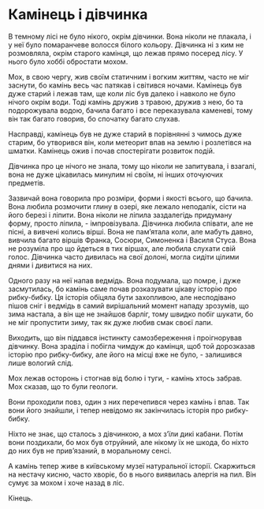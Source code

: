 # Камінець і дівчинка

В темному лісі не було нікого, окрім дівчинки. 
Вона ніколи не плакала, і у неї було помаранчеве волосся білого кольору. 
Дівчинка ні з ким не розмовляла, окрім старого камінця, що лежав прямо посеред лісу.
У нього було хоббі обростати мохом.

Мох, в свою чергу, жив своїм статичним і вогким життям, часто не міг заснути, бо камінь весь час патякав і світився ночами.
Камінець був дуже старий і лежав там, ще коли ліс був далеко і навколо не було нічого окрім води. 
Тоді камінь дружив з травою, дружив з нею, бо та подорожувала водою, бачила багато і все переказувала каменеві,
тому він так багато говорив, бо спочатку багато слухав.

Насправді, камінець був не дуже старий в порівнянні з чимось дуже старим, бо утворився він, коли метеорит впав на землю і розлетівся на шматки.
Камінець ожив і почав спостерігати розвиток подій.

Дівчинка про це нічого не знала, тому що ніколи не запитувала, і взагалі, вона не дуже цікавилась минулим ні своїм, ні інших оточуючих предметів.
 
Зазвичай вона говорила про розміри, форми і якості всього, що бачила. Вона любила розмочити глину в озері, яке лежало неподалік, сісти на його березі і ліпити.
Вона ніколи не ліпила заздалегідь придуману форму, просто ліпила, - імпровізувала. 
Дівчинка любила співати, але не пісні, а вивчені колись вірші.
Вона не пам’ятала коли, але мабуть давно, вивчила багато віршів Франка, Сосюри, Симоненка і Василя Стуса.
Вона не розуміла про що йдеться в тих віршах, але любила слухати свій голос. 
Дівчинка часто дивилась на свої долоні, могла сидіти цілими днями і дивитися на них.

Одного разу на неї напав ведмідь. Вона подумала, що помре, і дуже засмутилась, бо камінь саме почав розказувати цікаву історію 
про рибку-бибку. Ця історія обіцяла бути захопливою, але несподівано пішов сніг і ведмідь в самий вирішальний момент нападу зрозумів, 
що зима настала, а він ще не знайшов барліг, тому швидко побіг шукати, бо не міг пропустити зиму, так як дуже любив смак своєї лапи.

Виходить, що він піддався інстинкту самозбереження і проігнорував дівчинку.
Вона зраділа і побігла чимдуж до камінця, щоб той дорозказав історію про рибку-бибку, але його на місці вже не було, - залишився 
лише вологий слід.

Мох лежав осторонь і стогнав від болю і туги, - камінь хтось забрав. Мох сказав, що то були геологи.

Вони проходили повз, один з них перечепився через камінь і впав. Так вони його знайшли, 
і тепер невідомо як закінчилась історія про рибку-бибку.

Ніхто не знає, що сталось з дівчинкою, а мох з’їли дикі кабани. 
Потім вони поздихали, бо мох був отруйний, але нікому їх не шкода, бо ніхто до них був не прив’язаний, в моральному сенсі.

А камінь тепер живе в київському музеї натуральної історії. Скаржиться на нестачу кисню, 
часто хворіє, бо в нього виявилась алергія на пил. Він сумує за мохом і хоче назад в ліс.


Кінець.
